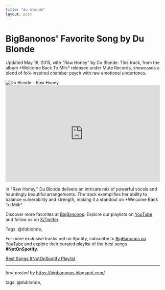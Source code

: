 ```yaml
---
title: "du blonde"
layout: post
---
```

<!-- Post Title -->
<h1 >BigBanonos' Favorite Song by Du Blonde</h1> <!-- Introductory Text -->
<p >Updated May 19, 2015, with "Raw Honey" by Du Blonde. This track, from the album *Welcome Back To Milk* released under Mute Records, showcases a blend of folk-inspired chamber psych with raw emotional undertones.</p> <!-- Featured Image -->
<div > <img src="https://narcmagazine.com/wp-content/uploads/2019/01/Du-Blonde-Spread__1548858439_128.65.101.130.jpg" alt="Du Blonde - Raw Honey" />
</div> <!-- YouTube Video Embed -->
<div > <iframe width="100%" height="315" src="https://www.youtube.com/embed/xQg-Y56hBeI" title="Du Blonde - Raw Honey" frameborder="0" allow="accelerometer; autoplay; clipboard-write; encrypted-media; gyroscope; picture-in-picture; web-share" referrerpolicy="strict-origin-when-cross-origin" allowfullscreen></iframe>
</div> <!-- Song Information -->
<div > <p>In "Raw Honey," Du Blonde delivers an intricate mix of powerful vocals and hauntingly beautiful arrangements. The track exemplifies her ability to balance vulnerability and strength, making it a standout on *Welcome Back To Milk*.</p>
</div> <!-- Footer Links -->
<div > <p>Discover more favorites at <a href="https://bigbanonos.blogspot.com/" target="_blank">BigBanonos</a>. Explore our playlists on <a href="https://www.youtube.com/@BigBanonos" target="_blank">YouTube</a> and follow us on <a href="https://x.com/bigbanonos" target="_blank">X/Twitter</a>.</p>
</div> <!-- Tags -->
<p >Tags: @dublonde,</p>


<!--Subscribe and Playlist Links-->
<div>
    <p>For more exclusive tracks not on Spotify, subscribe to <a href="https://www.youtube.com/@BigBanonos" target="_blank">BigBanonos on YouTube</a> and explore their curated playlist of the best songs <strong>#NotOnSpotify</strong>.</p>
    <p><a href="https://www.youtube.com/playlist?list=PLtuNtuTatqI0kFahUCbtbfenC_ET5O_tr" target="_blank">Best Songs #NotOnSpotify Playlist<br /></a></p></div>

<hr />

<p><em>first posted by</em> <a href="https://bigbanonos.blogspot.com/" rel="noopener" target="_new">https://bigbanonos.blogspot.com/</a></p>

<p>tags: @dublonde,</p>
